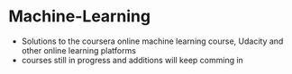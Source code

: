 # Machine-Learning

- Solutions to the coursera online machine learning course, Udacity and other online learning platforms
- courses still in progress and additions will keep comming in
